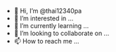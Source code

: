 - 👋 Hi, I’m @thai12340pa
- 👀 I’m interested in ...
- 🌱 I’m currently learning ...
- 💞️ I’m looking to collaborate on ...
- 📫 How to reach me ...

<!---
thai12340pa/thai12340pa is a ✨ special ✨ repository because its `README.md` (this file) appears on your GitHub profile.
You can click the Preview link to take a look at your changes.
--->
